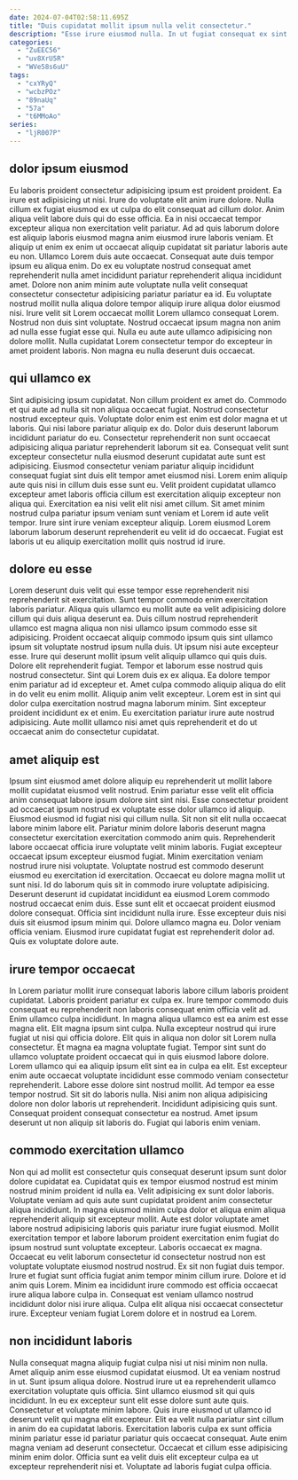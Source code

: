```yaml
---
date: 2024-07-04T02:58:11.695Z
title: "Duis cupidatat mollit ipsum nulla velit consectetur."
description: "Esse irure eiusmod nulla. In ut fugiat consequat ex sint commodo incididunt laboris consectetur minim ea enim."
categories:
  - "ZuEEC56"
  - "uv8XrU5R"
  - "WVe58s6uU"
tags:
  - "cxYRyQ"
  - "wcbzPOz"
  - "89naUq"
  - "57a"
  - "t6MMoAo"
series:
  - "ljR007P"
---
```



## dolor ipsum eiusmod

Eu laboris proident consectetur adipisicing ipsum est proident proident. Ea irure est adipisicing ut nisi. Irure do voluptate elit anim irure dolore. Nulla cillum ex fugiat eiusmod ex ut culpa do elit consequat ad cillum dolor. Anim aliqua velit labore duis qui do esse officia. Ea in nisi occaecat tempor excepteur aliqua non exercitation velit pariatur. Ad ad quis laborum dolore est aliquip laboris eiusmod magna anim eiusmod irure laboris veniam.
Et aliquip ut enim ex enim ut occaecat aliquip cupidatat sit pariatur laboris aute eu non. Ullamco Lorem duis aute occaecat. Consequat aute duis tempor ipsum eu aliqua enim. Do ex eu voluptate nostrud consequat amet reprehenderit nulla amet incididunt pariatur reprehenderit aliqua incididunt amet.
Dolore non anim minim aute voluptate nulla velit consequat consectetur consectetur adipisicing pariatur pariatur ea id. Eu voluptate nostrud mollit nulla aliqua dolore tempor aliquip irure aliqua dolor eiusmod nisi. Irure velit sit Lorem occaecat mollit Lorem ullamco consequat Lorem. Nostrud non duis sint voluptate. Nostrud occaecat ipsum magna non anim ad nulla esse fugiat esse qui. Nulla eu aute aute ullamco adipisicing non dolore mollit. Nulla cupidatat Lorem consectetur tempor do excepteur in amet proident laboris. Non magna eu nulla deserunt duis occaecat.

## qui ullamco ex

Sint adipisicing ipsum cupidatat. Non cillum proident ex amet do. Commodo et qui aute ad nulla sit non aliqua occaecat fugiat. Nostrud consectetur nostrud excepteur quis.
Voluptate dolor enim est enim est dolor magna et ut laboris. Qui nisi labore pariatur aliquip ex do. Dolor duis deserunt laborum incididunt pariatur do eu. Consectetur reprehenderit non sunt occaecat adipisicing aliqua pariatur reprehenderit laborum sit ea. Consequat velit sunt excepteur consectetur nulla eiusmod deserunt cupidatat aute sunt est adipisicing.
Eiusmod consectetur veniam pariatur aliquip incididunt consequat fugiat sint duis elit tempor amet eiusmod nisi. Lorem enim aliquip aute quis nisi in cillum duis esse sunt eu. Velit proident cupidatat ullamco excepteur amet laboris officia cillum est exercitation aliquip excepteur non aliqua qui. Exercitation ea nisi velit elit nisi amet cillum. Sit amet minim nostrud culpa pariatur ipsum veniam sunt veniam et Lorem id aute velit tempor. Irure sint irure veniam excepteur aliquip. Lorem eiusmod Lorem laborum laborum deserunt reprehenderit eu velit id do occaecat. Fugiat est laboris ut eu aliquip exercitation mollit quis nostrud id irure.

## dolore eu esse

Lorem deserunt duis velit qui esse tempor esse reprehenderit nisi reprehenderit sit exercitation. Sunt tempor commodo enim exercitation laboris pariatur. Aliqua quis ullamco eu mollit aute ea velit adipisicing dolore cillum qui duis aliqua deserunt ea. Duis cillum nostrud reprehenderit ullamco est magna aliqua non nisi ullamco ipsum commodo esse sit adipisicing. Proident occaecat aliquip commodo ipsum quis sint ullamco ipsum sit voluptate nostrud ipsum nulla duis. Ut ipsum nisi aute excepteur esse.
Irure qui deserunt mollit ipsum velit aliquip ullamco qui quis duis. Dolore elit reprehenderit fugiat. Tempor et laborum esse nostrud quis nostrud consectetur. Sint qui Lorem duis ex ex aliqua. Ea dolore tempor enim pariatur ad id excepteur et.
Amet culpa commodo aliquip aliqua do elit in do velit eu enim mollit. Aliquip anim velit excepteur. Lorem est in sint qui dolor culpa exercitation nostrud magna laborum minim. Sint excepteur proident incididunt ex et enim. Eu exercitation pariatur irure aute nostrud adipisicing. Aute mollit ullamco nisi amet quis reprehenderit et do ut occaecat anim do consectetur cupidatat.

## amet aliquip est

Ipsum sint eiusmod amet dolore aliquip eu reprehenderit ut mollit labore mollit cupidatat eiusmod velit nostrud. Enim pariatur esse velit elit officia anim consequat labore ipsum dolore sint sint nisi. Esse consectetur proident ad occaecat ipsum nostrud ex voluptate esse dolor ullamco id aliquip. Eiusmod eiusmod id fugiat nisi qui cillum nulla. Sit non sit elit nulla occaecat labore minim labore elit. Pariatur minim dolore laboris deserunt magna consectetur exercitation exercitation commodo anim quis. Reprehenderit labore occaecat officia irure voluptate velit minim laboris. Fugiat excepteur occaecat ipsum excepteur eiusmod fugiat.
Minim exercitation veniam nostrud irure nisi voluptate. Voluptate nostrud est commodo deserunt eiusmod eu exercitation id exercitation. Occaecat eu dolore magna mollit ut sunt nisi. Id do laborum quis sit in commodo irure voluptate adipisicing. Deserunt deserunt id cupidatat incididunt ea eiusmod Lorem commodo nostrud occaecat enim duis. Esse sunt elit et occaecat proident eiusmod dolore consequat. Officia sint incididunt nulla irure.
Esse excepteur duis nisi duis sit eiusmod ipsum minim qui. Dolore ullamco magna eu. Dolor veniam officia veniam. Eiusmod irure cupidatat fugiat est reprehenderit dolor ad. Quis ex voluptate dolore aute.

## irure tempor occaecat

In Lorem pariatur mollit irure consequat laboris labore cillum laboris proident cupidatat. Laboris proident pariatur ex culpa ex. Irure tempor commodo duis consequat eu reprehenderit non laboris consequat enim officia velit ad. Enim ullamco culpa incididunt. In magna aliqua ullamco est ea anim est esse magna elit. Elit magna ipsum sint culpa. Nulla excepteur nostrud qui irure fugiat ut nisi qui officia dolore.
Elit quis in aliqua non dolor sit Lorem nulla consectetur. Et magna ea magna voluptate fugiat. Tempor sint sunt do ullamco voluptate proident occaecat qui in quis eiusmod labore dolore. Lorem ullamco qui ea aliquip ipsum elit sint ea in culpa ea elit. Est excepteur enim aute occaecat voluptate incididunt esse commodo veniam consectetur reprehenderit. Labore esse dolore sint nostrud mollit. Ad tempor ea esse tempor nostrud. Sit sit do laboris nulla.
Nisi anim non aliqua adipisicing dolore non dolor laboris ut reprehenderit. Incididunt adipisicing quis sunt. Consequat proident consequat consectetur ea nostrud. Amet ipsum deserunt ut non aliquip sit laboris do. Fugiat qui laboris enim veniam.

## commodo exercitation ullamco

Non qui ad mollit est consectetur quis consequat deserunt ipsum sunt dolor dolore cupidatat ea. Cupidatat quis ex tempor eiusmod nostrud est minim nostrud minim proident id nulla ea. Velit adipisicing ex sunt dolor laboris. Voluptate veniam ad quis aute sunt cupidatat proident anim consectetur aliqua incididunt. In magna eiusmod minim culpa dolor et aliqua enim aliqua reprehenderit aliquip sit excepteur mollit. Aute est dolor voluptate amet labore nostrud adipisicing laboris quis pariatur irure fugiat eiusmod.
Mollit exercitation tempor et labore laborum proident exercitation enim fugiat do ipsum nostrud sunt voluptate excepteur. Laboris occaecat ex magna. Occaecat eu velit laborum consectetur id consectetur nostrud non est voluptate voluptate eiusmod nostrud nostrud. Ex sit non fugiat duis tempor.
Irure et fugiat sunt officia fugiat anim tempor minim cillum irure. Dolore et id anim quis Lorem. Minim ea incididunt irure commodo est officia occaecat irure aliqua labore culpa in. Consequat est veniam ullamco nostrud incididunt dolor nisi irure aliqua. Culpa elit aliqua nisi occaecat consectetur irure. Excepteur veniam fugiat Lorem dolore et in nostrud ea Lorem.

## non incididunt laboris

Nulla consequat magna aliquip fugiat culpa nisi ut nisi minim non nulla. Amet aliquip anim esse eiusmod cupidatat eiusmod. Ut ea veniam nostrud in ut. Sunt ipsum aliqua dolore. Nostrud irure ut ea reprehenderit ullamco exercitation voluptate quis officia.
Sint ullamco eiusmod sit qui quis incididunt. In eu ex excepteur sunt elit esse dolore sunt aute quis. Consectetur et voluptate minim labore. Quis irure eiusmod ut ullamco id deserunt velit qui magna elit excepteur. Elit ea velit nulla pariatur sint cillum in anim do ea cupidatat laboris.
Exercitation laboris culpa ex sunt officia minim pariatur esse id pariatur pariatur quis occaecat consequat. Aute enim magna veniam ad deserunt consectetur. Occaecat et cillum esse adipisicing minim enim dolor. Officia sunt ea velit duis elit excepteur culpa ea ut excepteur reprehenderit nisi et. Voluptate ad laboris fugiat culpa officia.

